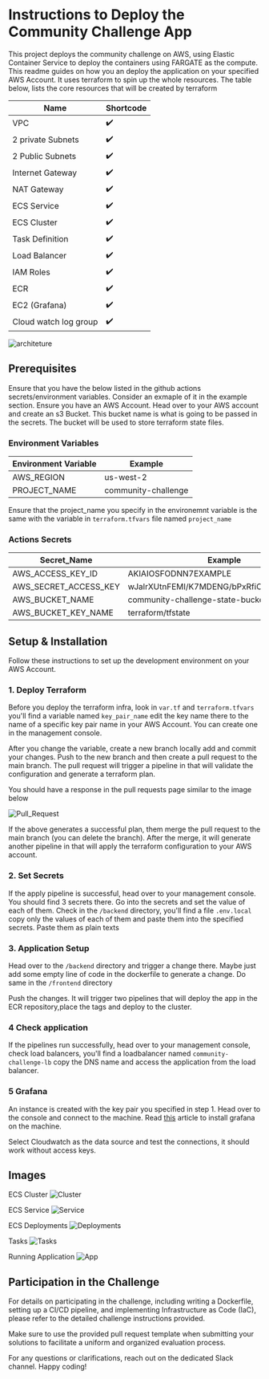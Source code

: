 # Instructions to Deploy the Community Challenge App

This project deploys the community challenge on AWS, using Elastic Container Service to deploy the containers using FARGATE as the compute. This readme guides on how you an deploy the application on your specified AWS Account. It uses terraform to spin up the whole resources. The table below, lists the core resources that will be created by terraform

| Name | Shortcode |
| --- | --- | 
| VPC | :heavy_check_mark: |
| 2 private Subnets | :heavy_check_mark:|
| 2 Public Subnets  | :heavy_check_mark:|
| Internet Gateway  | :heavy_check_mark:|
| NAT Gateway       | :heavy_check_mark:|
| ECS Service       | :heavy_check_mark:|
| ECS Cluster       | :heavy_check_mark:|
| Task Definition   | :heavy_check_mark:|
| Load Balancer     | :heavy_check_mark:|
| IAM Roles         | :heavy_check_mark:|
| ECR               | :heavy_check_mark:|
| EC2 (Grafana)     | :heavy_check_mark:|
| Cloud watch log group | :heavy_check_mark:|



![architeture](./img/download.png)


## Prerequisites

Ensure that you have the below listed in the github actions secrets/environment variables. Consider an exmaple of it in the example section. Ensure you have an AWS Account.
Head over to your AWS account and create an s3 Bucket. This bucket name is what is going to be passed in the secrets. The bucket will be used to store terraform state files. 

### Environment Variables

| Environment Variable | Example |
| --- | --- |
| AWS_REGION | us-west-2 |
| PROJECT_NAME | community-challenge |

Ensure that the project_name you specify in the environemnt variable is the same with the variable in `terraform.tfvars` file named `project_name`

### Actions Secrets

| Secret_Name | Example |
| --- | --- |
| AWS_ACCESS_KEY_ID | AKIAIOSFODNN7EXAMPLE  |
| AWS_SECRET_ACCESS_KEY | wJalrXUtnFEMI/K7MDENG/bPxRfiCYEXAMPLEKEY  |
| AWS_BUCKET_NAME | community-challenge-state-bucket-00995544 |
| AWS_BUCKET_KEY_NAME | terraform/tfstate |

## Setup & Installation

Follow these instructions to set up the development environment on your AWS Account.

### 1. Deploy Terraform

Before you deploy the terraform infra, look in `var.tf` and `terraform.tfvars` you'll find a variable named `key_pair_name` edit the key name there to the name of a specific key pair name in your AWS Account. You can create one in the management console.

After you change the variable, create a new branch locally add and commit your changes. Push to the new branch and then create a pull request to the main branch. The pull request will trigger a pipeline in that will validate the configuration and generate a terraform plan.

You should have a response in the pull requests page similar to the image below

![Pull_Request](./img/pull_req.png)

If the above generates a successful plan, them merge the pull request to the main branch (you can delete the branch). After the merge, it will generate another pipeline in that will apply the terraform configuration to your AWS account.

### 2. Set Secrets

If the apply pipeline is successful, head over to your management console. You should find 3 secrets there. Go into the secrets and set the value of each of them. Check in the `/backend` directory, you'll find a file `.env.local` copy only the values of each of them and paste them into the specified secrets. Paste them as plain texts

### 3. Application Setup

Head over to the `/backend` directory and trigger a change there. Maybe just add some empty line of code in the dockerfile to generate a change. Do same in the `/frontend` directory

Push the changes. It will trigger two pipelines that will deploy the app in the ECR repository,place the tags and deploy to the cluster.

### 4 Check application

If the pipelines run successfully, head over to your management console, check load balancers, you'll find a loadbalancer named `community-challenge-lb` copy the DNS name and access the application from the load balancer.

### 5 Grafana

An instance is created with the key pair you specified in step 1. Head over to the console and connect to the machine. Read [this](https://medium.com/all-things-devops/how-to-install-grafana-on-aws-ec2-cefc01d5ff08) article to install grafana on the machine. 

Select Cloudwatch as the data source and test the connections, it should work without access keys.

## Images

ECS Cluster
![Cluster](./img/aws-1.png)

ECS Service
![Service](./img/aws-2.png)

ECS Deployments
![Deployments](./img/deployments.png)

Tasks
![Tasks](./img/tasks.png)

Running Application
![App](./img/app.png)

## Participation in the Challenge

For details on participating in the challenge, including writing a Dockerfile, setting up a CI/CD pipeline, and implementing Infrastructure as Code (IaC), please refer to the detailed challenge instructions provided.

Make sure to use the provided pull request template when submitting your solutions to facilitate a uniform and organized evaluation process.

For any questions or clarifications, reach out on the dedicated Slack channel. Happy coding!
